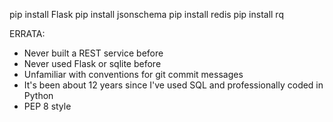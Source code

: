 pip install Flask
pip install jsonschema
pip install redis
pip install rq

ERRATA:

- Never built a REST service before
- Never used Flask or sqlite before
- Unfamiliar with conventions for git commit messages
- It's been about 12 years since I've used SQL and professionally coded in
  Python
- PEP 8 style